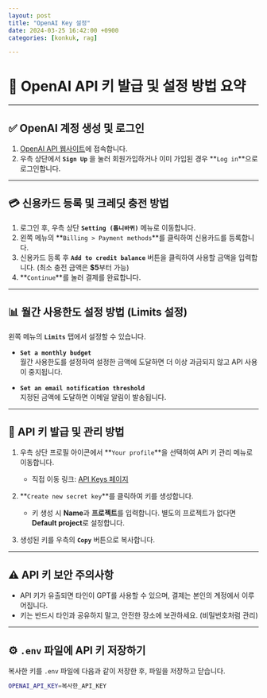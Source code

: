 ```yaml
---
layout: post
title: "OpenAI Key 설정"
date: 2024-03-25 16:42:00 +0900
categories: [konkuk, rag]

---
```

# 🔑 OpenAI API 키 발급 및 설정 방법 요약

---

## ✅ OpenAI 계정 생성 및 로그인

1. [OpenAI API 웹사이트](https://platform.openai.com/docs/overview)에 접속합니다.
2. 우측 상단에서 **`Sign Up`** 을 눌러 회원가입하거나 이미 가입된 경우 **`Log in`**으로 로그인합니다.

---

## 💳 신용카드 등록 및 크레딧 충전 방법

1. 로그인 후, 우측 상단 **`Setting (톱니바퀴)`** 메뉴로 이동합니다.
2. 왼쪽 메뉴의 **`Billing > Payment methods`**를 클릭하여 신용카드를 등록합니다.
3. 신용카드 등록 후 **`Add to credit balance`** 버튼을 클릭하여 사용할 금액을 입력합니다. (최소 충전 금액은 **$5**부터 가능)
4. **`Continue`**를 눌러 결제를 완료합니다.

---

## 📊 월간 사용한도 설정 방법 (Limits 설정)

왼쪽 메뉴의 **`Limits`** 탭에서 설정할 수 있습니다.

- **`Set a monthly budget`**  
  월간 사용한도를 설정하여 설정한 금액에 도달하면 더 이상 과금되지 않고 API 사용이 중지됩니다.

- **`Set an email notification threshold`**  
  지정된 금액에 도달하면 이메일 알림이 발송됩니다.

---

## 🔐 API 키 발급 및 관리 방법

1. 우측 상단 프로필 아이콘에서 **`Your profile`**을 선택하여 API 키 관리 메뉴로 이동합니다.
   - 직접 이동 링크: [API Keys 페이지](https://platform.openai.com/api-keys)

2. **`Create new secret key`**를 클릭하여 키를 생성합니다.
   - 키 생성 시 **Name**과 **프로젝트**를 입력합니다. 별도의 프로젝트가 없다면 **Default project**로 설정합니다.

3. 생성된 키를 우측의 **`Copy`** 버튼으로 복사합니다.

---

## ⚠️ API 키 보안 주의사항

- API 키가 유출되면 타인이 GPT를 사용할 수 있으며, 결제는 본인의 계정에서 이루어집니다.
- 키는 반드시 타인과 공유하지 말고, 안전한 장소에 보관하세요. (비밀번호처럼 관리)

---

## ⚙️ `.env` 파일에 API 키 저장하기

복사한 키를 `.env` 파일에 다음과 같이 저장한 후, 파일을 저장하고 닫습니다.

```bash  
OPENAI_API_KEY=복사한_API_KEY
